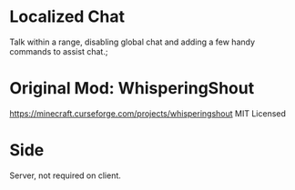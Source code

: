 # Localized Chat
Talk within a range, disabling global chat and adding a few handy commands to assist chat.;

# Original Mod: WhisperingShout 
https://minecraft.curseforge.com/projects/whisperingshout MIT Licensed

# Side
Server, not required on client.
